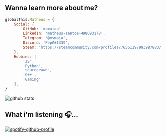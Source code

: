 ## Wanna learn more about me?

```js
globalThis.Matheus = {
    Social: {
        GitHub: 'msmaiaa'
        LinkedIn: 'matheus-santos-488093178',
        Telegram: '@msmaia',
        Discord: 'Pepe็็็#1339',
        Steam: 'https://steamcommunity.com/profiles/76561197993987883/'
    },
    Hobbies: [
        'JS',
        'Python',
        'SourcePawn',
        'C++',
        'Gaming'
    ],
}
```

![github stats](https://github-readme-stats.vercel.app/api?username=msmaiaa&show_icons=true)

## What i'm listening 🎧...
[![spotify-github-profile](https://spotify-github-profile.vercel.app/api/view?uid=aaaaaaaaaaaaaaaaaaaimeudeus&cover_image=true&theme=default)](https://github.com/msmaiaa)

